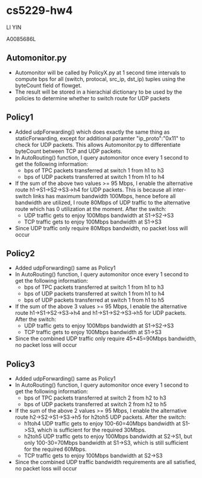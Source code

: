 # cs5229-hw4

LI YIN

A0085686L

## Automonitor.py

- Automonitor will be called by PolicyX.py at 1 second time intervals to compute bps for all (switch, protocal, src_ip, dst_ip) tuples using the byteCount field of flowget.
- The result will be stored in a hierachial dictionary to be used by the policies to determine whether to switch route for UDP packets



## Policy1

- Added udpForwarding() which does exactly the same thing as staticForwarding, except for additional paramter "ip_proto":"0x11" to check for UDP packets. This allows Automonitor.py to differentiate byteCount between TCP and UDP packets.
- In AutoRouting() function, I query automonitor once every 1 second to get the following information:
  - bps of TPC packets transferred at switch 1 from h1 to h3
  - bps of UDP packets transferred at switch 1 from h1 to h4
- If the sum of the above two values >= 95 Mbps, I enable the alternative route h1->S1->S2->S3->h4 for UDP packets. This is because all inter-switch links has maximum bandwidth 100Mbps, hence before all bandwidth are utilized, I route 80Mbps of UDP traffic to the alternative route which has 0 utilization at the moment. After the switch:
  - UDP traffic gets to enjoy 100Mbps bandwidth at S1->S2->S3 
  - TCP traffic gets to enjoy 100Mbps bandwidth at S1->S3
- Since UDP traffic only require 80Mbps bandwidth, no packet loss will occur



## Policy2

- Added udpForwarding() same as Policy1
- In AutoRouting() function, I query automonitor once every 1 second to get the following information:
  - bps of TPC packets transferred at switch 1 from h1 to h3
  - bps of UDP packets transferred at switch 1 from h1 to h4
  - bps of UDP packets transferred at switch 1 from h1 to h5
- If the sum of the above 3 values >= 95 Mbps, I enable the alternative route h1->S1->S2->S3->h4 and h1->S1->S2->S3->h5 for UDP packets. After the switch:
  - UDP traffic gets to enjoy 100Mbps bandwidth at S1->S2->S3 
  - TCP traffic gets to enjoy 100Mbps bandwidth at S1->S3
- Since the combined UDP traffic only require 45+45=90Mbps bandwidth, no packet loss will occur



## Policy3

- Added udpForwarding() same as Policy1
- In AutoRouting() function, I query automonitor once every 1 second to get the following information:
  - bps of TPC packets transferred at switch 2 from h2 to h3
  - bps of UDP packets transferred at switch 2 from h2 to h5
- If the sum of the above 2 values >= 95 Mbps, I enable the alternative route h2->S2->S1->S3->h5 for h2toh5 UDP packets. After the switch:
  - h1toh4 UDP traffic gets to enjoy 100-60=40Mbps bandwidth at S1->S3, which is sufficient for the required 30Mbps.
  - h2toh5 UDP traffic gets to enjoy 100Mbps bandwidth at S2->S1, but only 100-30=70Mbps bandwidth at S1->S3, which is still sufficient for the required 60Mbps.
  - TCP traffic gets to enjoy 100Mbps bandwidth at S2->S3
- Since the combined UDP traffic bandwidth requirements are all satisfied, no packet loss will occur
